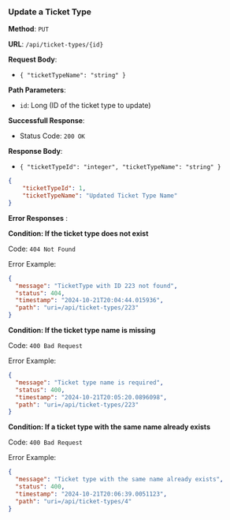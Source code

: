 ### Update a Ticket Type

**Method**: `PUT`

**URL**: `/api/ticket-types/{id}`

**Request Body**: 

- `{ "ticketTypeName": "string" }`

**Path Parameters**:

- `id`: Long (ID of the ticket type to update)

**Successfull Response**:

- Status Code: `200 OK`

**Response Body**:

- `{ "ticketTypeId": "integer", "ticketTypeName": "string" }`

```json
{
    "ticketTypeId": 1,
    "ticketTypeName": "Updated Ticket Type Name"
}
```

**Error Responses** :

**Condition: If the ticket type does not exist**

Code: ```404 Not Found``` 

Error Example:

```json
{
  "message": "TicketType with ID 223 not found",
  "status": 404,
  "timestamp": "2024-10-21T20:04:44.015936",
  "path": "uri=/api/ticket-types/223"
}
```

**Condition: If the ticket type name is missing**

Code: ```400 Bad Request```

Error Example:

```json
{
  "message": "Ticket type name is required",
  "status": 400,
  "timestamp": "2024-10-21T20:05:20.0896098",
  "path": "uri=/api/ticket-types/223"
}
```

**Condition: If a ticket type with the same name already exists**

Code: `400 Bad Request`

Error Example:

```json
{
  "message": "Ticket type with the same name already exists",
  "status": 400,
  "timestamp": "2024-10-21T20:06:39.0051123",
  "path": "uri=/api/ticket-types/4"
}
```
